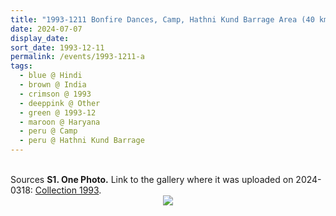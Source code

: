 ```yaml
---
title: "1993-1211 Bonfire Dances, Camp, Hathni Kund Barrage Area (40 kms NE of Yamunānagar), Haryana, India"
date: 2024-07-07
display_date: 
sort_date: 1993-12-11
permalink: /events/1993-1211-a
tags:
  - blue @ Hindi
  - brown @ India
  - crimson @ 1993
  - deeppink @ Other
  - green @ 1993-12
  - maroon @ Haryana
  - peru @ Camp
  - peru @ Hathni Kund Barrage
---
```


<br>

<wave-list>
  <list-title color="DarkSeaGreen" width="40">Sources</list-title>
  <list-item color="BlanchedAlmond"  width="280"><b>S1. One Photo.</b> Link to the gallery where it was uploaded on 2024-0318: <a href="https://eternalmoments.smugmug.com/Collections/Edward-Saugstad-Collection/1993">Collection 1993</a>.</list-item>
</wave-list>

<div style="text-align: center"><img src="https://pub-bcc3cbe9b1e94ba1ac28915f7a3900fa.r2.dev/1993-1211_Bonfire_Dances_Camp_Hathni_Kund_Barrage_Area_(40_kms_NE_of_Yamunanagar)_Haryana_India_01_(Photo_credt_Brigitte_and_Edward_Saugstad).jpg" /></div>